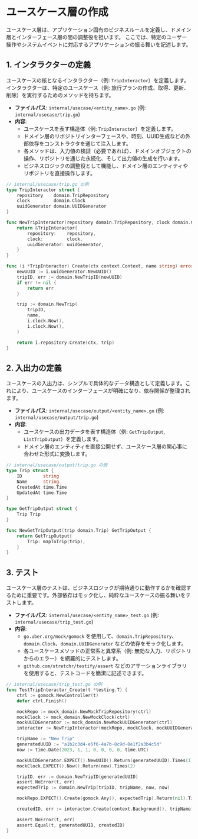 # ユースケース層の作成

ユースケース層は、アプリケーション固有のビジネスルールを定義し、ドメイン層とインターフェース層の間の調整役を担います。
ここでは、特定のユーザー操作やシステムイベントに対応するアプリケーションの振る舞いを記述します。

## 1. インタラクターの定義

ユースケースの核となるインタラクター（例: `TripInteractor`）を定義します。
インタラクターは、特定のユースケース（例: 旅行プランの作成、取得、更新、削除）を実行するためのメソッドを持ちます。

-   **ファイルパス**: `internal/usecase/<entity_name>.go` (例: `internal/usecase/trip.go`)
-   **内容**:
    -   ユースケースを表す構造体（例: `TripInteractor`）を定義します。
    -   ドメイン層のリポジトリインターフェースや、時刻、UUID生成などの外部依存をコンストラクタを通じて注入します。
    -   各メソッドは、入力値の検証（必要であれば）、ドメインオブジェクトの操作、リポジトリを通じた永続化、そして出力値の生成を行います。
    -   ビジネスロジックの調整役として機能し、ドメイン層のエンティティやリポジトリを直接操作します。

```go
// internal/usecase/trip.go の例
type TripInteractor struct {
	repository    domain.TripRepository
	clock         domain.Clock
	uuidGenerator domain.UUIDGenerator
}

func NewTripInteractor(repository domain.TripRepository, clock domain.Clock, uuidGenerator domain.UUIDGenerator) *TripInteractor {
	return &TripInteractor{
		repository:    repository,
		clock:         clock,
		uuidGenerator: uuidGenerator,
	}
}

func (i *TripInteractor) Create(ctx context.Context, name string) error {
	newUUID := i.uuidGenerator.NewUUID()
	tripID, err := domain.NewTripID(newUUID)
	if err != nil {
		return err
	}

	trip := domain.NewTrip(
		tripID,
		name,
		i.clock.Now(),
		i.clock.Now(),
	)

	return i.repository.Create(ctx, trip)
}
```

## 2. 入出力の定義

ユースケースの入出力は、シンプルで具体的なデータ構造として定義します。これにより、ユースケースのインターフェースが明確になり、依存関係が整理されます。

-   **ファイルパス**: `internal/usecase/output/<entity_name>.go` (例: `internal/usecase/output/trip.go`)
-   **内容**:
    -   ユースケースの出力データを表す構造体（例: `GetTripOutput`, `ListTripOutput`）を定義します。
    -   ドメイン層のエンティティを直接公開せず、ユースケース層の関心事に合わせた形式に変換します。

```go
// internal/usecase/output/trip.go の例
type Trip struct {
	ID        string
	Name      string
	CreatedAt time.Time
	UpdatedAt time.Time
}

type GetTripOutput struct {
	Trip Trip
}

func NewGetTripOutput(trip domain.Trip) GetTripOutput {
	return GetTripOutput{
		Trip: mapToTrip(trip),
	}
}
```

## 3. テスト

ユースケース層のテストは、ビジネスロジックが期待通りに動作するかを確認するために重要です。外部依存はモック化し、純粋なユースケースの振る舞いをテストします。

-   **ファイルパス**: `internal/usecase/<entity_name>_test.go` (例: `internal/usecase/trip_test.go`)
-   **内容**:
    -   `go.uber.org/mock/gomock` を使用して、`domain.TripRepository`、`domain.Clock`、`domain.UUIDGenerator` などの依存をモック化します。
    -   各ユースケースメソッドの正常系と異常系（例: 無効な入力、リポジトリからのエラー）を網羅的にテストします。
    -   `github.com/stretchr/testify/assert` などのアサーションライブラリを使用すると、テストコードを簡潔に記述できます。

```go
// internal/usecase/trip_test.go の例
func TestTripInteractor_Create(t *testing.T) {
	ctrl := gomock.NewController(t)
	defer ctrl.Finish()

	mockRepo := mock_domain.NewMockTripRepository(ctrl)
	mockClock := mock_domain.NewMockClock(ctrl)
	mockUUIDGenerator := mock_domain.NewMockUUIDGenerator(ctrl)
	interactor := NewTripInteractor(mockRepo, mockClock, mockUUIDGenerator)

	tripName := "New Trip"
	generatedUUID := "a1b2c3d4-e5f6-4a7b-8c9d-0e1f2a3b4c5d"
	now := time.Date(2023, 1, 1, 0, 0, 0, 0, time.UTC)

	mockUUIDGenerator.EXPECT().NewUUID().Return(generatedUUID).Times(1)
	mockClock.EXPECT().Now().Return(now).Times(2)

	tripID, err := domain.NewTripID(generatedUUID)
	assert.NoError(t, err)
	expectedTrip := domain.NewTrip(tripID, tripName, now, now)

	mockRepo.EXPECT().Create(gomock.Any(), expectedTrip).Return(nil).Times(1)

	createdID, err := interactor.Create(context.Background(), tripName)

	assert.NoError(t, err)
	assert.Equal(t, generatedUUID, createdID)
}
```